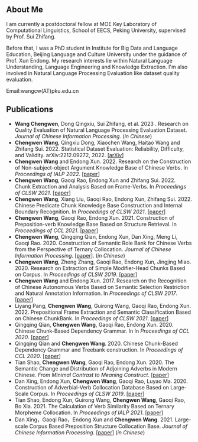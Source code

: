 ## About Me

I am currently a postdoctoral fellow at MOE Key Laboratory of Computational Linguistics, School of EECS, Peking University, supervised by Prof. Sui Zhifang.

Before that, I was a PhD student in Institute for Big Data and Language Education, Beijing Language and Culture University under the guidance of Prof. Xun Endong.
My research interests lie within Natural Language Understanding, Language Engineering and Knowledge Extraction. I'm also involved in Natural Language Processing Evaluation like dataset quality evaluation.

Email:wangcw(AT)pku.edu.cn 


## Publications
- **Wang Chengwen**, Dong Qingxiu, Sui Zhifang, et al. 2023 . Research on Quality Evaluation of Natural Language Processing Evaluation Dataset. *Journal of Chinese Information Processing*. (*in Chinese*)
- **Chengwen Wang**, Qingxiu Dong, Xiaochen Wang, Haitao Wang and Zhifang Sui. 2022. Statistical Dataset Evaluation: Reliability, Difficulty, and Validity. arXiv:2212.09272, 2022. [[arXiv](https://arxiv.org/abs/2212.09272)]
- **Chengwen Wang** and Endong Xun. 2022. Research on the Construction of Non-subject-object Argument Knowledge Base of Chinese Verbs. In *Proceedings of IALP 2022*. [[paper](https://ieeexplore.ieee.org/abstract/document/9961281)]
- **Chengwen Wang**, Gaoqi Rao, Endong Xun and Zhifang Sui. 2022. Chunk Extraction and Analysis Based on Frame-Verbs. In *Proceedings of CLSW 2021*. [[paper](https://doi.org/10.1007/978-3-031-06703-7_32)] 
- **Chengwen Wang**, Xiang Liu, Gaoqi Rao, Endong Xun, Zhifang Sui. 2022. Chinese Predicate Chunk Knowledge Base Construction and Internal Boundary Recognition. In *Proceedings of CLSW 2021*. [[paper](https://link.springer.com/chapter/10.1007/978-3-031-06547-7_10)]
- **Chengwen Wang**, Gaoqi Rao, Endong Xun. 2021. Construction of Preposition-verb Knowledge Base Based on Structure Retrieval. In *Proceedings of CCL 2021*. [[paper](https://aclanthology.org/2021.ccl-1.47/)]
- **Chengwen Wang**, Qingqing Qian, Endong Xun, Dan Xing, Meng Li, Gaoqi Rao. 2020. Construction of Semantic Role Bank for Chinese Verbs from the Perspective of Ternary Collocation. *Journal of Chinese Information Processing*. [[paper](https://oversea.cnki.net/KCMS/detail/detail.aspx?dbcode=CJFD&dbname=CJFDLAST2020&filename=MESS202009003&uniplatform=OVERSEA&v=rkj06YRKze9SmrDt9g4crguX8z7Zes5D_lqrRkzBAqyub-I2WMy9g_bN5VeLRxPq)]. (*in Chinese*)
- **Chengwen Wang**, Zheng Zhang, Gaoqi Rao, Endong Xun, Jingjing Miao. 2020. Research on Extraction of Simple Modifier-Head Chunks Based on Corpus. In *Proceedings of  CLSW 2019*. [[paper](https://link.springer.com/chapter/10.1007/978-3-030-38189-9_37)]
- **Chengwen Wang** and Endong Xun. 2017. Research on the Recognition of Chinese Autonomous Verbs Based on Semantic Selection Restriction and Natural Annotation Information. In *Proceedings of  CLSW 2017*. [[paper](https://link.springer.com/chapter/10.1007/978-3-319-73573-3_21)]
- Liyang Pang, **Chengwen Wang**, Guirong Wang, Gaoqi Rao, Endong Xun. 2022. Prepositional Frame Extraction and Semantic Classification Based on Chinese ChunkBank. In *Proceedings of CLSW 2021*. [[paper](https://link.springer.com/chapter/10.1007/978-3-031-06547-7_17)]
- Qingqing Qian, **Chengwen Wang**, Gaoqi Rao, Endong Xun. 2020. Chinese Chunk-Based Dependency Grammar. In In *Proceedings of CCL 2020*. [[paper](https://aclanthology.org/2020.ccl-1.12/)]
- Qingqing Qian and **Chengwen Wang**. 2020. Chinese Chunk-Based Dependency Grammar and Treebank construction. In *Proceedings of CCL 2020*. [[paper](https://aclanthology.org/2020.ccl-1.53/)]
- Tian Shao, **Chengwen Wang**, Gaoqi Rao, Endong Xun. 2020. The Semantic Change and Distribution of Adjoining Adverbs in Modern Chinese. *From Minimal Contrast to Meaning Construct*. [[paper](https://link.springer.com/chapter/10.1007/978-981-32-9240-6_11)]
- Dan Xing, Endong Xun, **Chengwen Wang**, Gaoqi Rao, Luyao Ma. 2020. Construction of Adverbial-Verb Collocation Database Based on Large-Scale Corpus. In *Proceedings of  CLSW 2019*. [[paper](https://link.springer.com/chapter/10.1007/978-3-030-38189-9_60)]
- Tian Shao, Endong Xun, Guirong Wang, **Chengwen Wang**, Gaoqi Rao, Bo Xia. 2021. The Calculation of Verb Similarity Based on Ternary Morpheme Collocation. In *Proceedings of IALP 2021*. [[paper](https://ieeexplore.ieee.org/abstract/document/9675253)]
- Dan Xing，Gaoqi Rao，Endong Xun and **Chengwen Wang**. 2021. Large-scale Corpus Based Preposition Structure Collocation Base. *Journal of Chinese Information Processing*. [[paper](https://oversea.cnki.net/KCMS/detail/detail.aspx?dbcode=CJFD&dbname=CJFDLAST2020&filename=MESS202011001&uniplatform=OVERSEA&v=rkj06YRKze8PP8cG508-HK_GaL86U4X82YEumXawYgq-MrU8cSZ9-Nr5MYQwmtr-)] (*in Chinese*)





